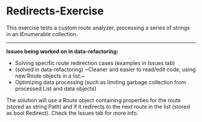 # Redirects-Exercise

This exercise tests a custom route analyzer, processing a series of strings in an IEnumerable collection.

---

**Issues being worked on in data-refactoring:**
* Solving specific route redirection cases (examples in Issues tab)
* (solved in data-refactoring) ~Cleaner and easier to read/edit code, using new Route objects in a list.~
* Optimizing data processing (such as limiting garbage collection from processed List and data objects)

The solution will use a Route object containing properties for the route (stored as string Path) and if it redirects to the next route in the list (stored as bool Redirect). Check the Issues tab for more info.

